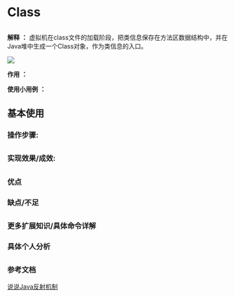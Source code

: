 # Class #

##

**解释** **：**  虚拟机在class文件的加载阶段，把类信息保存在方法区数据结构中，并在Java堆中生成一个Class对象，作为类信息的入口。

![](https://i.imgur.com/OZiRWT4.png)

**作用** **：** 


**使用小用例** **：** 

##

## 基本使用 ##

### 操作步骤: ###


##


### 实现效果/成效: ###

	
##

### 优点 ###


### 缺点/不足 ###


##

### 更多扩展知识/具体命令详解 ###


 

### 具体个人分析 ###



##

### 参考文档 ###

[说说Java反射机制](https://www.jianshu.com/p/1a21a9cb5bea)